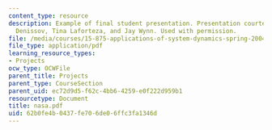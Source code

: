 ```yaml
---
content_type: resource
description: Example of final student presentation. Presentation courtesy of Alex
  Denissov, Tina Laforteza, and Jay Wynn. Used with permission.
file: /media/courses/15-875-applications-of-system-dynamics-spring-2004/62b0fe4b0437fe706de06ffc3fa1346d_nasa.pdf
file_type: application/pdf
learning_resource_types:
- Projects
ocw_type: OCWFile
parent_title: Projects
parent_type: CourseSection
parent_uid: ec72d9d5-f62c-4bb6-4259-e0f222d959b1
resourcetype: Document
title: nasa.pdf
uid: 62b0fe4b-0437-fe70-6de0-6ffc3fa1346d
---
```

